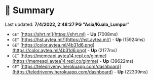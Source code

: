 # 📖 Summary
Last updated: **7/4/2022, 2:48:27 PG "Asia/Kuala_Lumpur"**

- `GET` [https://shrt.ml](https://shrt.ml) - **Up** (7008ms)
- `GET` [https://hst.aytea.ml/](https://hst.aytea.ml/) - **Up** (15924ms)
- `GET` [https://color.aytea.ml/4b31d6.png](https://color.aytea.ml/4b31d6.png) - **Up** (2177ms)
- `GET` [https://memeapi.aytea14.repl.co/gimme](https://memeapi.aytea14.repl.co/gimme) - **Up** (39622ms)
- `GET` [https://teledrivemy.herokuapp.com/dashboard](https://teledrivemy.herokuapp.com/dashboard) - **Up** (22309ms)
